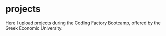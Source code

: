 # projects
Here I upload projects during the Coding Factory Bootcamp, offered by the Greek Economic University.
